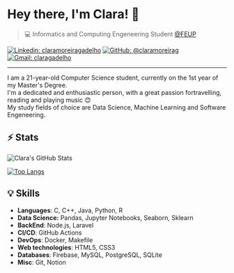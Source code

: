 # Hey there, I'm Clara! 👋

>  💻 Informatics and Computing Engeneering Student [@FEUP](https://sigarra.up.pt/feup/en/web_page.inicial)


[![Linkedin: claramoreiragadelho](https://img.shields.io/badge/-Clara%20Moreira%20Gadelho-blue?style=flat-square&logo=Linkedin&logoColor=white&link=https://www.linkedin.com/in/claramoreiragadelho/)](https://www.linkedin.com/in/claramoreiragadelho/)
[![GitHub: @claramoreirag](https://img.shields.io/github/followers/claramoreirag?label=follow&style=social)](https://github.com/claramoreirag)
[![Gmail: claragadelho](https://img.shields.io/badge/Gmail-Clara%20Gadelho-red)](mailto:claragadelho@gmail.com)


---

I am a 21-year-old Computer Science student, currently on the 1st year of my Master's Degree. <br>
I'm a dedicated and enthusiastic person, with a great passion fortravelling, reading and playing music 😊 <br>
My study fields of choice are Data Science, Machine Learning and Software Engeneering.

## ⚡ Stats
![Clara's GitHub Stats](https://github-readme-stats.vercel.app/api?username=claramoreirag&show_icons=true&theme=dracula&custom_title=My%20Github%20Stats)

[![Top Langs](https://github-readme-stats.vercel.app/api/top-langs/?username=claramoreirag&layout=compact&theme=dracula)](https://github.com/anuraghazra/github-readme-stats)
## 💡 Skills
- **Languages**: C, C++, Java, Python, R
- **Data Science:** Pandas, Jupyter Notebooks, Seaborn, Sklearn
- **BackEnd**: Node.js, Laravel
- **CI/CD**: GitHub Actions
- **DevOps**: Docker, Makefile
- **Web technologies**: HTML5, CSS3
- **Databases**: Firebase, MySQL, PostgreSQL, SQLite
- **Misc**: Git, Notion

